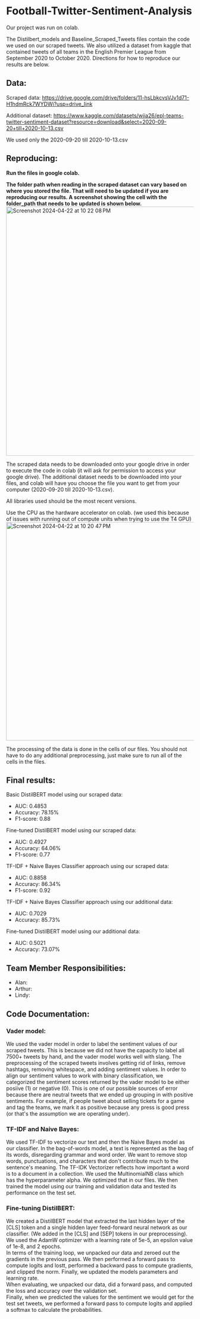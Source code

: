 # Football-Twitter-Sentiment-Analysis

Our project was run on colab.  

The Distilbert_models and Baseline_Scraped_Tweets files contain the code we used on our scraped tweets. We also utilized a dataset from kaggle that contained tweets of all teams in the English Premier League from September 2020 to October 2020. Directions for how to reproduce our results are below.  

## Data:
Scraped data: https://drive.google.com/drive/folders/11-hsLbkcvsVJv1d71-H1hdmRck7WYDWi?usp=drive_link

Additional dataset: https://www.kaggle.com/datasets/wjia26/epl-teams-twitter-sentiment-dataset?resource=download&select=2020-09-20+till+2020-10-13.csv   

We used only the 2020-09-20 till 2020-10-13.csv  

## Reproducing:  
**Run the files in google colab.**  

**The folder path when reading in the scraped dataset can vary based on where you stored the file. That will need to be updated if you are reproducing our results. A screenshot showing the cell with the folder_path that needs to be updated is shown below.**   
<img width="668" alt="Screenshot 2024-04-22 at 10 22 08 PM" src="https://github.com/LindyZhang/Football-Twitter-Sentiment-Analysis/assets/112991905/5993382c-7ed2-405f-8faa-c0007fde4967">

The scraped data needs to be downloaded onto your google drive in order to execute the code in colab (it will ask for permission to access your google drive). The additional dataset needs to be downloaded into your files, and colab will have you choose the file you want to get from your computer (2020-09-20 till 2020-10-13.csv).  

All libraries used should be the most recent versions.  

Use the CPU as the hardware accelerator on colab. (we used this because of issues with running out of compute units when trying to use the T4 GPU)   
<img width="586" alt="Screenshot 2024-04-22 at 10 20 47 PM" src="https://github.com/LindyZhang/Football-Twitter-Sentiment-Analysis/assets/112991905/b179e617-a1d8-4e80-9022-69b6b6e86141">


The processing of the data is done in the cells of our files. You should not have to do any additional preprocessing, just make sure to run all of the cells in the files.  

## Final results: 
Basic DistilBERT model using our scraped data:  
- AUC: 0.4853
- Accuracy: 78.15%
- F1-score: 0.88

Fine-tuned DistilBERT model using our scraped data:  
- AUC: 0.4927
- Accuracy: 64.06%
- F1-score: 0.77

TF-IDF + Naive Bayes Classifier approach using our scraped data:  
- AUC: 0.8858
- Accuracy: 86.34%
- F1-score: 0.92

TF-IDF + Naive Bayes Classifier approach using our additional data:  
- AUC: 0.7029
- Accuracy: 85.73%

Fine-tuned DistilBERT model using our additional data:  
- AUC: 0.5021
- Accuracy: 73.07%

## Team Member Responsibilities:  
- Alan:
- Arthur:
- Lindy:  

## Code Documentation:  
### Vader model:  
We used the vader model in order to label the sentiment values of our scraped tweets. This is because we did not have the capacity to label all 7500+ tweets by hand, and the vader model works well with slang. The preprocessing of the scraped tweets involves getting rid of links, remove hashtags, removing whitespace, and adding sentiment values. In order to align our sentiment values to work with binary classification, we categorized the sentiment scores returned by the vader model to be either posiive (1) or negative (0). This is one of our possible sources of error because there are neutral tweets that we ended up grouping in with positive sentiments. For example, if people tweet about selling tickets for a game and tag the teams, we mark it as positive because any press is good press (or that's the assumption we are operating under).  

### TF-IDF and Naive Bayes:  
We used TF-IDF to vectorize our text and then the Naive Bayes model as our classifier. In the bag-of-words model, a text is represented as the bag of its words, disregarding grammar and word order. We want to remove stop words, punctuations, and characters that don't contribute much to the sentence's meaning. The TF-IDK Vectorizer reflects how important a word is to a document in a collection. We used the MultinomialNB class which has the hyperparameter alpha. We optimized that in our files. We then trained the model using our training and validation data and tested its performance on the test set.  

### Fine-tuning DistilBERT:  
We created a DistilBERT model that extracted the last hidden layer of the [CLS] token and a single hidden layer feed-forward neural network as our classifier. (We added in the [CLS] and [SEP] tokens in our preprocessing). We used the AdamW optimizer with a learning rate of 5e-5, an epsilon value of 1e-8, and 2 epochs.  
In terms of the training loop, we unpacked our data and zeroed out the gradients in the previous pass. We then performed a forward pass to compute logits and lostt, performed a backward pass to compute gradients, and clipped the norm. Finally, we updated the models parameters and learning rate.  
When evaluating, we unpacked our data, did a forward pass, and computed the loss and accuracy over the validation set.  
Finally, when we predicted the values for the sentiment we would get for the test set tweets, we performed a forward pass to compute logits and applied a softmax to calculate the probabilities. 
